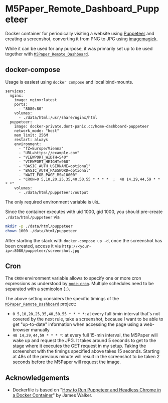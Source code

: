# M5Paper_Remote_Dashboard_Puppeteer

Docker container for periodically visiting a website using [Puppeteer][1] and creating a screenshot, converting it from PNG to JPG using [imagemagick][2].

While it can be used for any purpose, it was primarily set up to be used together with [`M5Paper_Remote_Dashboard`][3].

## docker-compose

Usage is easiest using `docker compose` and local bind-mounts.

```version: '2'
services:
  nginx:
    image: nginx:latest
    ports:
      - "8080:80"
    volumes:
      - ./data/html:/usr/share/nginx/html
  puppeteer:
    image: docker-private.dont-panic.cc/home-dashboard-puppeteer
    network_mode: "host"
    mem_limit: 256M
    restart: always
    environment:
      - "TZ=Europe/Vienna"
      - "URL=https://example.com"
      - "VIEWPORT_WIDTH=540"
      - "VIEWPORT_HEIGHT=960"
      - "BASIC_AUTH_USERNAME=optional"
      - "BASIC_AUTH_PASSWORD=optional"
      - "WAIT_FOR_PAGE_MS=10000"
      - "CRON=0 5,10,20,25,35,40,50,55 * * * *  ;  48 14,29,44,59 * * * *"
    volumes:
      - ./data/html/puppeteer:/output
```

The only required environment variable is `URL`.

Since the container executes with uid 1000, gid 1000, you should pre-create `./data/html/puppeteer` via

```bash
mkdir -p ./data/html/puppeteer
chown 1000 ./data/html/puppeteer
```

After starting the stack with `docker-compose up -d`, once the screenshot has been created, access it via `http://<your-ip>:8080/puppeteer/screenshot.jpg`

## Cron
The `CRON` environment variable allows to specify one or more cron expressions as understood by [`node-cron`][4]. Multiple schedules need to be separated with a semicolon (`;`).

The above setting considers the specific timings of the [`M5Paper_Remote_Dashboard`][3] project:

* `0 5,10,20,25,35,40,50,55 * * * *`: at every full 5min interval that's not covered by the next rule, take a screenshot, because I want to be able to get "up-to-date" information when accessing the page using a web-browser manually
* `48 14,29,44,59 * * * *`: at every full 15-min interval, the M5Paper will wake up and request the JPG. It takes around 5 seconds to get to the stage where it executes the GET request in my setup. Taking the screenshot with the timings specified above takes 15 seconds. Starting at 48s of the previous minute will result in the screenshot to be taken 2 seconds before the M5Paper will request the image.

## Acknowledgements
* Dockerfile is based on "[How to Run Puppeteer and Headless Chrome in a Docker Container][5]" by James Walker.


[1]: https://pptr.dev/
[2]: https://imagemagick.org/
[3]: https://github.com/capi/M5Paper_Remote_Dashboard
[4]: https://www.npmjs.com/package/node-cron
[5]: https://www.howtogeek.com/devops/how-to-run-puppeteer-and-headless-chrome-in-a-docker-container/
